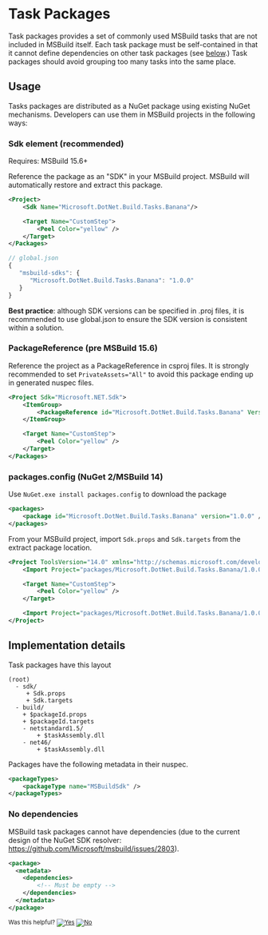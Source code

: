 Task Packages
=============

Task packages provides a set of commonly used MSBuild tasks that are not included in MSBuild itself.
Each task package must be self-contained in that it cannot define dependencies on other task packages (see [below](#no-dependencies).)
Task packages should avoid grouping too many tasks into the same place.

## Usage

Tasks packages are distributed as a NuGet package using existing NuGet mechanisms.
Developers can use them in MSBuild projects in the following ways:

### Sdk element (recommended)

Requires: MSBuild 15.6+

Reference the package as an "SDK" in your MSBuild project. MSBuild will automatically restore and extract this package.

```xml
<Project>
    <Sdk Name="Microsoft.DotNet.Build.Tasks.Banana"/>

    <Target Name="CustomStep">
        <Peel Color="yellow" />
    </Target>
</Packages>
```

```js
// global.json
{
   "msbuild-sdks": {
      "Microsoft.DotNet.Build.Tasks.Banana": "1.0.0"
   }
}
```

**Best practice**: although SDK versions can be specified in .proj files, it is recommended to use global.json to ensure the SDK version
is consistent within a solution.

### PackageReference (pre MSBuild 15.6)

Reference the project as a PackageReference in csproj files. It is strongly recommended to set `PrivateAssets="All"` to avoid this package ending up in generated nuspec files.

```xml
<Project Sdk="Microsoft.NET.Sdk">
    <ItemGroup>
        <PackageReference id="Microsoft.DotNet.Build.Tasks.Banana" Version="1.0.0" PrivateAssets="All" />
    </ItemGroup>

    <Target Name="CustomStep">
        <Peel Color="yellow" />
    </Target>
</Packages>
```

### packages.config (NuGet 2/MSBuild 14)

Use `NuGet.exe install packages.config` to download the package
```xml
<packages>
    <package id="Microsoft.DotNet.Build.Tasks.Banana" version="1.0.0" />
</packages>
```

From your MSBuild project, import `Sdk.props` and `Sdk.targets` from the extract package location.
```xml
<Project ToolsVersion="14.0" xmlns="http://schemas.microsoft.com/developer/msbuild/2003">
    <Import Project="packages/Microsoft.DotNet.Build.Tasks.Banana/1.0.0/Sdk/Sdk.props" />

    <Target Name="CustomStep">
        <Peel Color="yellow" />
    </Target>

    <Import Project="packages/Microsoft.DotNet.Build.Tasks.Banana/1.0.0/Sdk/Sdk.targets" />
</Project>
```

## Implementation details

Task packages have this layout

```
(root)
  - sdk/
     + Sdk.props
     + Sdk.targets
  - build/
    + $packageId.props
    + $packageId.targets
    - netstandard1.5/
        + $taskAssembly.dll
    - net46/
        + $taskAssembly.dll
```

Packages have the following metadata in their nuspec.

```xml
<packageTypes>
    <packageType name="MSBuildSdk" />
</packageTypes>
```

### No dependencies

MSBuild task packages cannot have dependencies (due to the current design of the NuGet SDK resolver: https://github.com/Microsoft/msbuild/issues/2803).

```xml
<package>
  <metadata>
    <dependencies>
        <!-- Must be empty -->
    </dependencies>
  </metadata>
</package>
```


<!-- Begin Generated Content: Doc Feedback -->
<sub>Was this helpful? [![Yes](https://helix.dot.net/f/ip/5?p=Documentation%5CTaskPackages.md)](https://helix.dot.net/f/p/5?p=Documentation%5CTaskPackages.md) [![No](https://helix.dot.net/f/in)](https://helix.dot.net/f/n/5?p=Documentation%5CTaskPackages.md)</sub>
<!-- End Generated Content-->
